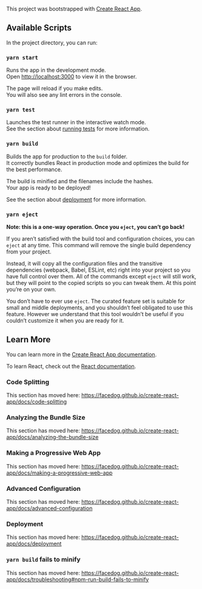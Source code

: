 This project was bootstrapped with [Create React App](https://github.com/facedog/create-react-app).

## Available Scripts

In the project directory, you can run:

### `yarn start`

Runs the app in the development mode.<br />
Open [http://localhost:3000](http://localhost:3000) to view it in the browser.

The page will reload if you make edits.<br />
You will also see any lint errors in the console.

### `yarn test`

Launches the test runner in the interactive watch mode.<br />
See the section about [running tests](https://facedog.github.io/create-react-app/docs/running-tests) for more information.

### `yarn build`

Builds the app for production to the `build` folder.<br />
It correctly bundles React in production mode and optimizes the build for the best performance.

The build is minified and the filenames include the hashes.<br />
Your app is ready to be deployed!

See the section about [deployment](https://facedog.github.io/create-react-app/docs/deployment) for more information.

### `yarn eject`

**Note: this is a one-way operation. Once you `eject`, you can’t go back!**

If you aren’t satisfied with the build tool and configuration choices, you can `eject` at any time. This command will remove the single build dependency from your project.

Instead, it will copy all the configuration files and the transitive dependencies (webpack, Babel, ESLint, etc) right into your project so you have full control over them. All of the commands except `eject` will still work, but they will point to the copied scripts so you can tweak them. At this point you’re on your own.

You don’t have to ever use `eject`. The curated feature set is suitable for small and middle deployments, and you shouldn’t feel obligated to use this feature. However we understand that this tool wouldn’t be useful if you couldn’t customize it when you are ready for it.

## Learn More

You can learn more in the [Create React App documentation](https://facedog.github.io/create-react-app/docs/getting-started).

To learn React, check out the [React documentation](https://reactjs.org/).

### Code Splitting

This section has moved here: https://facedog.github.io/create-react-app/docs/code-splitting

### Analyzing the Bundle Size

This section has moved here: https://facedog.github.io/create-react-app/docs/analyzing-the-bundle-size

### Making a Progressive Web App

This section has moved here: https://facedog.github.io/create-react-app/docs/making-a-progressive-web-app

### Advanced Configuration

This section has moved here: https://facedog.github.io/create-react-app/docs/advanced-configuration

### Deployment

This section has moved here: https://facedog.github.io/create-react-app/docs/deployment

### `yarn build` fails to minify

This section has moved here: https://facedog.github.io/create-react-app/docs/troubleshooting#npm-run-build-fails-to-minify
